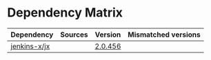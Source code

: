 # Dependency Matrix

Dependency | Sources | Version | Mismatched versions
---------- | ------- | ------- | -------------------
[jenkins-x/jx](https://github.com/jenkins-x/jx) |  | [2.0.456](https://github.com/jenkins-x/jx/releases/tag/v2.0.456) | 
